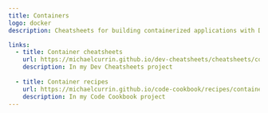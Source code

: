 ```yaml
---
title: Containers
logo: docker
description: Cheatsheets for building containerized applications with Docker, Docker-compose and Kubernetes

links:
  - title: Container cheatsheets
    url: https://michaelcurrin.github.io/dev-cheatsheets/cheatsheets/containers/
    description: In my Dev Cheatsheets project
    
  - title: Container recipes
    url: https://michaelcurrin.github.io/code-cookbook/recipes/containers/
    description: In my Code Cookbook project
---
```

